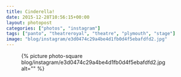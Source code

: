 ```yaml
---
title: Cinderella!
date: 2015-12-28T10:56:15+00:00
layout: photopost
categories: ["photos", "instagram"]
tags: ["panto", "theatreroyal", "theatre", "plymouth", "stage"]
image: "blog/instagram/e3d0474c29a4be4d1fb0d4f5ebafdfd2.jpg"
---
```


<figure class="photo photo--square">
  {% picture photo-square blog/instagram/e3d0474c29a4be4d1fb0d4f5ebafdfd2.jpg alt="" %}
</figure>


